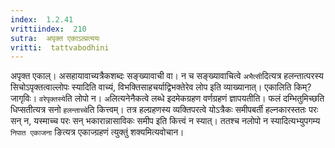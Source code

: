 ```yaml
---
index:  1.2.41
vrittiindex:  210
sutra:  अपृक्त एकाऽल्प्रत्ययः
vritti:  tattvabodhini 
---
```


अपृक्त एकाल्। असहायावाच्यत्रैकशब्दः सङ्ख्यावाची वा। न च सङ्ख्यावाचित्वे `अभैत्सी`दित्यत्र हलन्तात्परस्य सिचोऽपृक्तत्वाल्लोपः स्यादिति वाच्यं, विभक्तिसाहचर्याद्विभक्तेरेव लोप इति व्याख्यानात्। एकालिति किम्? जागृविः। `वरेपृक्तस्ये`ति लोपो न। `अ`लित्यनेनैकत्वे लब्धे इदमेकग्रहण वर्णग्रहणं ज्ञापयतीति। फलं दम्भितुमिच्छति धिप्सतीत्यत्र सनो `हलन्ताच्चे`ति कित्त्वम्। तत्र हल्ग्रहणस्य व्यक्तिपरत्वे योऽत्रैकः समीपबर्ती हल्नकारस्ततः परः सन् न, यस्माच्च परः सन् भकारान्नासाविकः समीप इति कित्त्वं न स्यात्। ततश्च नलोपो न स्यादित्यभ्युपगम्य `निपात एकाजना` ङित्यत्र एकाज्ग्रहणं त्युक्तुं शक्यमित्यवोचान।

